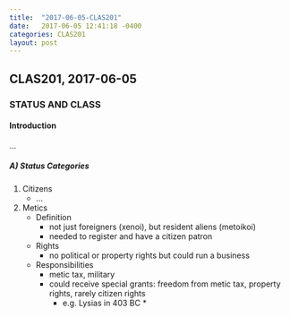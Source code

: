 ```yaml
---
title:  "2017-06-05-CLAS201"
date:   2017-06-05 12:41:18 -0400
categories: CLAS201
layout: post
---
```

## CLAS201, 2017-06-05



### STATUS AND CLASS


#### Introduction

...

##### A) Status Categories

1. Citizens
    * ...
2. Metics
    * Definition
        - not just foreigners (xenoi), but resident aliens (metoikoi)
        - needed to register and have a citizen patron
    * Rights
        - no political or property rights but could run a business
    * Responsibilities
        - metic tax, military
        - could receive special grants: freedom from metic tax, property rights, rarely citizen rights
            + e.g. Lysias in 403 BC
                * 
